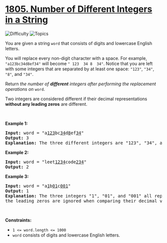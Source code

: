 # [1805. Number of Different Integers in a String](https://leetcode.com/problems/number-of-different-integers-in-a-string)

![Difficulty](https://img.shields.io/badge/Difficulty-Easy-blue.svg) ![Topics](https://img.shields.io/badge/Topics-Hash%20Table,%20String-orange.svg)
<br/>

<p>You are given a string <code>word</code> that consists of digits and lowercase English letters.</p>

<p>You will replace every non-digit character with a space. For example, <code>&quot;a123bc34d8ef34&quot;</code> will become <code>&quot; 123&nbsp; 34 8&nbsp; 34&quot;</code>. Notice that you are left with some integers that are separated by at least one space: <code>&quot;123&quot;</code>, <code>&quot;34&quot;</code>, <code>&quot;8&quot;</code>, and <code>&quot;34&quot;</code>.</p>

<p>Return <em>the number of <strong>different</strong> integers after performing the replacement operations on </em><code>word</code>.</p>

<p>Two integers are considered different if their decimal representations <strong>without any leading zeros</strong> are different.</p>

<p>&nbsp;</p>
<p><strong class="example">Example 1:</strong></p>

<pre>
<strong>Input:</strong> word = &quot;a<u>123</u>bc<u>34</u>d<u>8</u>ef<u>34</u>&quot;
<strong>Output:</strong> 3
<strong>Explanation: </strong>The three different integers are &quot;123&quot;, &quot;34&quot;, and &quot;8&quot;. Notice that &quot;34&quot; is only counted once.
</pre>

<p><strong class="example">Example 2:</strong></p>

<pre>
<strong>Input:</strong> word = &quot;leet<u>1234</u>code<u>234</u>&quot;
<strong>Output:</strong> 2
</pre>

<p><strong class="example">Example 3:</strong></p>

<pre>
<strong>Input:</strong> word = &quot;a<u>1</u>b<u>01</u>c<u>001</u>&quot;
<strong>Output:</strong> 1
<strong>Explanation: </strong>The three integers &quot;1&quot;, &quot;01&quot;, and &quot;001&quot; all represent the same integer because
the leading zeros are ignored when comparing their decimal values.
</pre>

<p>&nbsp;</p>
<p><strong>Constraints:</strong></p>

<ul>
	<li><code>1 &lt;= word.length &lt;= 1000</code></li>
	<li><code>word</code> consists of digits and lowercase English letters.</li>
</ul>

